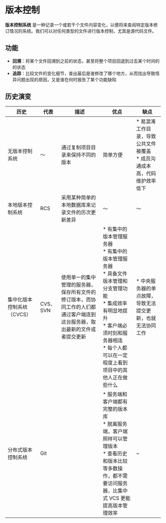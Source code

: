# 版本控制

**版本控制系统** 是一种记录一个或若干个文件内容变化，以便将来查阅特定版本修订情况的系统。我们可以对任何类型的文件进行版本控制，尤其是源代码文件。

## 功能

* **回溯**：将某个文件回溯到之前的状态，甚至将整个项目回退到过去某个时间的的状态
* **追踪**：比较文件的变化细节，查出最后是谁修改了哪个地方，从而找出导致怪异问题出现的原因，又是谁在何时报告了某个功能缺陷

## 历史演变

| 历史                       | 代表     | 描述                                                                                                                       | 优点                                                                                                                                                                                                                     | 缺点                                                                          |
| -------------------------- | -------- | -------------------------------------------------------------------------------------------------------------------------- | ------------------------------------------------------------------------------------------------------------------------------------------------------------------------------------------------------------------------ | ----------------------------------------------------------------------------- |
| 无版本控制系统             | ～       | 通过复制项目目录来保持不同的版本                                                                                           | 简单方便                                                                                                                                                                                                                 | * 易混淆工作目录，导致公共文件被覆盖 <br> *  成员沟通成本高，代码维护效率低下 |
| 本地版本控制系统           | RCS      | 采用某种简单的本地数据库来记录文件的历次更新差异                                                                           | ～                                                                                                                                                                                                                       | ～                                                                            |
| 集中化版本控制系统（CVCS） | CVS、SVN | 使用单一的集中管理的服务器，保存所有文件的修订版本，而协同工作的人们都通过客户端连到这台服务器，取出最新的文件或者提交更新 | * 有集中的版本管理服务器 <br> * 有集中的版本管理服务器 <br> * 具备文件版本管理和分支管理功能 <br> * 集成效率有明显地提升 <br> * 客户端必须时刻和服务器相连 <br> * 每个人都可以在一定程度上看到项目中的其他人正在做些什么 | * 中央服务器的单点故障，导致无法提交更新，也就无法协同工作                    |
| 分布式版本控制系统         | Git      |                                                                                                                            | * 服务端和客户端都有完整的版本库 <br> * 脱离服务端，客户端照样可以管理版本 <br> * 查看历史和版本比较等多数操作，都不需要访问服务器，比集中式 VCS 更能提高版本管理效率                                                    | ~                                                                             |

